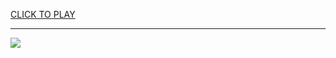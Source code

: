 
<a href="https://premium76.site?title=55_unblocked_games&ref=13M">CLICK TO PLAY</a></h3>
<hr>

<a href="https://premium76.site?title=55_unblocked_games&ref=13M"><img src="https://clearcache.store/games.png"></a>


